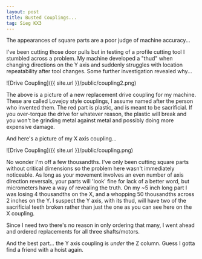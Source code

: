 ```yaml
---
layout: post
title: Busted Couplings...
tag: Sieg KX3
---
```


<p class="message">
The appearances of square parts are a poor judge of machine accuracy...
</p>

I've been cutting those door pulls but in testing of a profile cutting tool I stumbled across a problem. My machine developed a "thud" when changing directions on the Y axis and suddenly struggles with location repeatability after tool changes. Some further investigation revealed why...


![Drive Coupling]({{ site.url }}/public/coupling2.png)

The above is a picture of a new replacement drive coupling for my machine. These are called Lovejoy style couplings, I assume named after the person who invented them. The red part is plastic, and is meant to be sacrificial. If you over-torque the drive for whatever reason, the plastic will break and you won't be grinding metal against metal and possibly doing more expensive damage.

And here's a picture of my X axis coupling...

![Drive Coupling]({{ site.url }}/public/coupling.png)

No wonder I'm off a few thousandths. I've only been cutting square parts without critical dimensions so the problem here wasn't immediately noticeable. As long as your movement involves an even number of axis direction reversals, your parts will 'look' fine for lack of a better word, but micrometers have a way of revealing the truth. On my ~5 inch long part I was losing 4 thousandths on the X, and a whopping 50 thousandths across 2 inches on the Y. I suspect the Y axis, with its thud, will have two of the sacrificial teeth broken rather than just the one as you can see here on the X coupling.

Since I need two there's no reason in only ordering that many, I went ahead and ordered replacements for all three shafts/motors. 

And the best part... the Y axis coupling is *under* the Z column. Guess I gotta find a friend with a hoist again.
